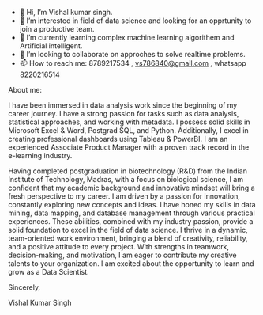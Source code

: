- 👋 Hi, I’m Vishal kumar singh.
- 👀 I’m interested in field of data science and looking for an opprtunity to join a productive team.
- 🌱 I’m currently learning complex machine learning algorithem and Artificial intelligent.
- 💞️ I’m looking to collaborate on approches to solve realtime problems.
- 📫 How to reach me: 8789217534 , vs786840@gmail.com , whatsapp 8220216514

About me:

I have been immersed in data analysis work since the beginning of my career journey. I have a strong passion for tasks such as data analysis, statistical approaches, and working with metadata. I possess solid skills in Microsoft Excel & Word, Postgrad SQL, and Python. Additionally, I excel in creating professional dashboards using Tableau & PowerBI. I am an experienced Associate Product Manager with a proven track record in the e-learning industry.

Having completed postgraduation in biotechnology (R&D) from the Indian Institute of Technology, Madras, with a focus on biological science, I am confident that my academic background and innovative mindset will bring a fresh perspective to my career. I am driven by a passion for innovation, constantly exploring new concepts and ideas. I have honed my skills in data mining, data mapping, and database management through various practical experiences. These abilities, combined with my industry passion, provide a solid foundation to excel in the field of data science. I thrive in a dynamic, team-oriented work environment, bringing a blend of creativity, reliability, and a positive attitude to every project. With strengths in teamwork, decision-making, and motivation, I am eager to contribute my creative talents to your organization. I am excited about the opportunity to learn and grow as a Data Scientist.

Sincerely,

Vishal Kumar Singh
<!---
bs15b032/bs15b032 is a ✨ special ✨ repository because its `README.md` (this file) appears on your GitHub profile.
You can click the Preview link to take a look at your changes.
--->
